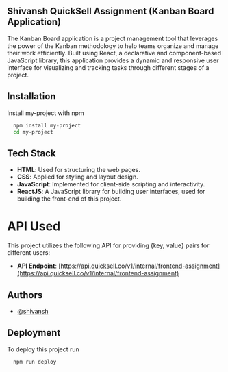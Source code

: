 ## Shivansh QuickSell Assignment (Kanban Board Application)

The Kanban Board application is a project management tool that leverages the power of the Kanban methodology to help teams organize and manage their work efficiently. Built using React, a declarative and component-based JavaScript library, this application provides a dynamic and responsive user interface for visualizing and tracking tasks through different stages of a project.


## Installation

Install my-project with npm

```bash
  npm install my-project
  cd my-project
```
    
## Tech Stack

- **HTML**: Used for structuring the web pages.
- **CSS**: Applied for styling and layout design.
- **JavaScript**: Implemented for client-side scripting and interactivity.
- **ReactJS**: A JavaScript library for building user interfaces, used for building the front-end of this project.

# API Used

This project utilizes the following API for providing {key, value} pairs for different users:

- **API Endpoint**: [https://api.quicksell.co/v1/internal/frontend-assignment](https://api.quicksell.co/v1/internal/frontend-assignment)



## Authors

- [@shivansh](https://github.com/shivanshmr17)


## Deployment

To deploy this project run

```bash
  npm run deploy
```




